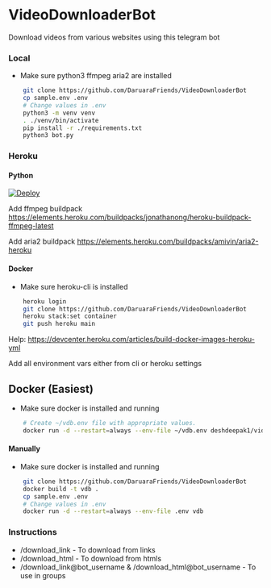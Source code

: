 # VideoDownloaderBot
Download videos from various websites using this telegram bot

### Local
- Make sure python3 ffmpeg aria2 are installed
```sh
    git clone https://github.com/DaruaraFriends/VideoDownloaderBot
    cp sample.env .env
    # Change values in .env
    python3 -m venv venv
    . ./venv/bin/activate
    pip install -r ./requirements.txt
    python3 bot.py
```

### Heroku

####  Python
[![Deploy](https://www.herokucdn.com/deploy/button.svg)](https://heroku.com/deploy)

Add ffmpeg buildpack https://elements.heroku.com/buildpacks/jonathanong/heroku-buildpack-ffmpeg-latest

Add aria2 buildpack https://elements.heroku.com/buildpacks/amivin/aria2-heroku

#### Docker
- Make sure heroku-cli is installed
```sh
    heroku login
    git clone https://github.com/DaruaraFriends/VideoDownloaderBot
    heroku stack:set container
    git push heroku main
```
Help: https://devcenter.heroku.com/articles/build-docker-images-heroku-yml

Add all environment vars either from cli or heroku settings

## Docker (Easiest)
- Make sure docker is installed and running
```sh
    # Create ~/vdb.env file with appropriate values.
    docker run -d --restart=always --env-file ~/vdb.env deshdeepak1/video_downloader_bot:latest
```

#### Manually
- Make sure docker is installed and running
```sh
    git clone https://github.com/DaruaraFriends/VideoDownloaderBot
    docker build -t vdb .
    cp sample.env .env
    # Change values in .env
    docker run -d --restart=always --env-file .env vdb
```

### Instructions
- /download_link - To download from links
- /download_html - To download from htmls
- /download_link@bot_username & /download_html@bot_username - To use in groups

